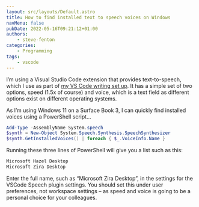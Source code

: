 ```yaml
---
layout: src/layouts/Default.astro
title: How to find installed text to speech voices on Windows
navMenu: false
pubDate: 2022-05-16T09:21:12+01:00
authors:
    - steve-fenton
categories:
    - Programming
tags:
    - vscode
---
```


I’m using a Visual Studio Code extension that provides text-to-speech, which I use as part of [my VS Code writing set up](/2022/03/writing-in-visual-studio-code/). It has a simple set of two options, speed (1.5x of course) and voice, which is a text field as different options exist on different operating systems.

As I’m using Windows 11 on a Surface Book 3, I can quickly find installed voices using a PowerShell script…

```powershell
Add-Type -AssemblyName System.speech
$synth = New-Object System.Speech.Synthesis.SpeechSynthesizer
$synth.GetInstalledVoices() | foreach { $_.VoiceInfo.Name }
```

Running these three lines of PowerShell will give you a list such as this:

```powershell
Microsoft Hazel Desktop
Microsoft Zira Desktop
```

Enter the full name, such as “Microsoft Zira Desktop”, in the settings for the VSCode Speech plugin settings. You should set this under user preferences, not workspace settings – as speed and voice is going to be a personal choice for your colleagues.